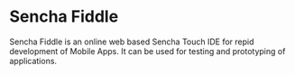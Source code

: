 Sencha Fiddle
=============

Sencha Fiddle is an online web based Sencha Touch IDE for repid development of Mobile Apps. It can be used for testing and prototyping of applications.